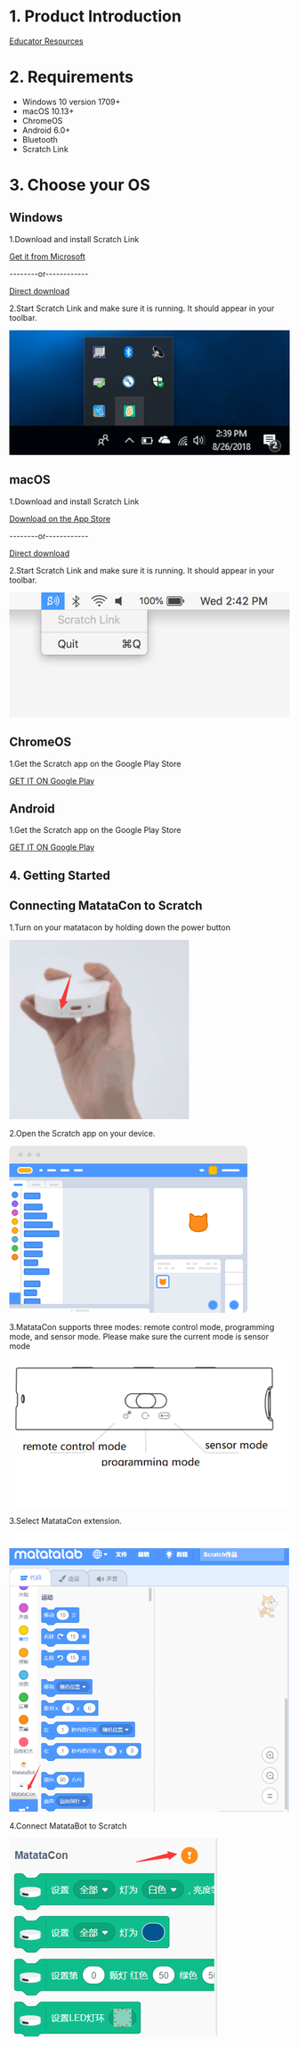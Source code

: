 
# 1. Product Introduction #

[Educator Resources](https://matatalab.com/education "educator resources")

# 2. Requirements #

- Windows 10 version 1709+
- macOS 10.13+
- ChromeOS
- Android 6.0+
- Bluetooth
- Scratch Link

# 3. Choose your OS #

## Windows ##

1.Download and install Scratch Link

[Get it from Microsoft](https://www.microsoft.com/en-us/p/scratch-link/9n48xllczh0x "Get it from Microsoft")

--------or------------

[Direct download](https://downloads.scratch.mit.edu/link/windows.zip "Direct download")

2.Start Scratch Link and make sure it is running. It should appear in your toolbar.

![](https://github.com/YanMinge/scratch-doc/blob/master/resources/windows-toolbar.png)

## macOS ##

1.Download and install Scratch Link

[Download on the App Store](https://apps.apple.com/us/app/scratch-link/id1408863490 "Download on the App Store")

--------or------------

[Direct download](https://downloads.scratch.mit.edu/link/mac.zip "Direct download")

2.Start Scratch Link and make sure it is running. It should appear in your toolbar.

![](https://github.com/YanMinge/scratch-doc/blob/master/resources/mac-toolbar.png)

## ChromeOS ##

1.Get the Scratch app on the Google Play Store

[GET IT ON Google Play](https://play.google.com/store/apps/details?id=org.scratch "GET IT ON Google Play")

## Android ##

1.Get the Scratch app on the Google Play Store

[GET IT ON Google Play](https://play.google.com/store/apps/details?id=org.scratch "GET IT ON Google Play")

## 4. Getting Started ##

## Connecting MatataCon to Scratch ##

1.Turn on your matatacon by holding down the power button

[![](https://github.com/YanMinge/scratch-doc/blob/master/resources/power-on-matatacon.png)](https://play.google.com/store/apps/details?id=org.scratch)

2.Open the Scratch app on your device.

![](https://github.com/YanMinge/scratch-doc/blob/master/resources/matata-connect-2.png)

3.MatataCon supports three modes: remote control mode, programming mode, and sensor mode. Please make sure the current mode is sensor mode

![](https://github.com/YanMinge/scratch-doc/blob/master/resources/matatcon-mode.png)

3.Select MatataCon extension.

![](https://github.com/YanMinge/scratch-doc/blob/master/resources/matatacon-extension.png)

4.Connect MatataBot to Scratch

![](https://github.com/YanMinge/scratch-doc/blob/master/resources/matatacon-ble-connect.png)



